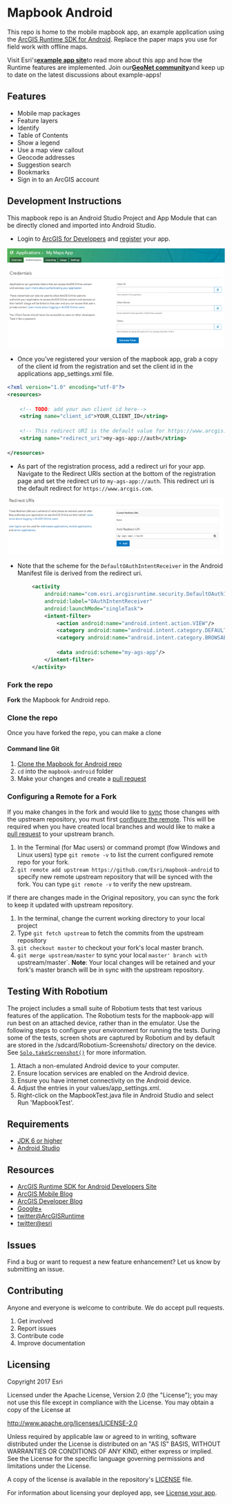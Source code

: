
# Mapbook Android
This repo is home to the mobile mapbook app, an example application using the [ArcGIS Runtime SDK for Android](https://developers.arcgis.com/android/). Replace the paper maps you use for field work with offline maps.

Visit Esri's[**example app site**](https://developers.arcgis.com/example-apps/mapbook-android/)to read more about this app and how the Runtime features are implemented.
Join our[**GeoNet community**](https://community.esri.com/groups/arcgis-example-apps)and keep up to date on the latest discussions about example-apps!

## Features
- Mobile map packages
- Feature layers
- Identify
- Table of Contents
- Show a legend
- Use a map view callout
- Geocode addresses
- Suggestion search
- Bookmarks
- Sign in to an ArcGIS account


## Development Instructions
This mapbook repo is an Android Studio Project and App Module that can be directly cloned and imported into Android Studio.

* Login to [ArcGIS for Developers](https://developers.arcgis.com/) and [register](https://developers.arcgis.com/applications/#/) your app.  

![](Register1.png)

* Once you've registered your version of the mapbook app, grab a copy of the client id from the registration and set the client id in the applications app_settings.xml file.  

```xml
<?xml version="1.0" encoding="utf-8"?>
<resources>

    <!-- TODO: add your own client id here-->
    <string name="client_id">YOUR_CLIENT_ID</string>

    <!-- This redirect URI is the default value for https://www.arcgis.com -->
    <string name="redirect_uri">my-ags-app://auth</string>

</resources>
```
* As part of the registration process, add a redirect uri for your app.  Navigate to the Redirect URIs section at the bottom of the registration page and set the redirect uri to `my-ags-app://auth`.  This redirect uri is the default redirect for `https://www.arcgis.com`.

![](Register2.png)
* Note that the scheme for the `DefaultOAuthIntentReceiver` in the Android Manifest file is derived from the redirect uri.
```xml
        <activity
            android:name="com.esri.arcgisruntime.security.DefaultOAuthIntentReceiver"
            android:label="OAuthIntentReceiver"
            android:launchMode="singleTask">
            <intent-filter>
                <action android:name="android.intent.action.VIEW"/>
                <category android:name="android.intent.category.DEFAULT"/>
                <category android:name="android.intent.category.BROWSABLE"/>

                <data android:scheme="my-ags-app"/>
            </intent-filter>
        </activity>
 ```



### Fork the repo
**Fork** the Mapbook for Android repo.

### Clone the repo
Once you have forked the repo, you can make a clone

#### Command line Git
1. [Clone the  Mapbook for Android repo](https://help.github.com/articles/fork-a-repo#step-2-clone-your-fork)
2. ```cd``` into the ```mapbook-android``` folder
3. Make your changes and create a [pull request](https://help.github.com/articles/creating-a-pull-request)

### Configuring a Remote for a Fork
If you make changes in the fork and would like to [sync](https://help.github.com/articles/syncing-a-fork/) those changes with the upstream repository, you must first [configure the remote](https://help.github.com/articles/configuring-a-remote-for-a-fork/). This will be required when you have created local branches and would like to make a [pull request](https://help.github.com/articles/creating-a-pull-request) to your upstream branch.

1. In the Terminal (for Mac users) or command prompt (fow Windows and Linux users) type ```git remote -v``` to list the current configured remote repo for your fork.
2. ```git remote add upstream https://github.com/Esri/mapbook-android``` to specify new remote upstream repository that will be synced with the fork. You can type ```git remote -v``` to verify the new upstream.

If there are changes made in the Original repository, you can sync the fork to keep it updated with upstream repository.

1. In the terminal, change the current working directory to your local project
2. Type ```git fetch upstream``` to fetch the commits from the upstream repository
3. ```git checkout master``` to checkout your fork's local master branch.
4. ```git merge upstream/master``` to sync your local `master' branch with `upstream/master`. **Note**: Your local changes will be retained and your fork's master branch will be in sync with the upstream repository.


## Testing With Robotium
The project includes a small suite of Robotium tests that test various features of the application.  The Robotium tests for the mapbook-app will run best on an attached device, rather than in the emulator.  Use the following steps to configure your environment for running the tests.  During some of the tests, screen shots are captured by Robotium and by default are stored in the /sdcard/Robotium-Screenshots/ directory on the device.  See [```Solo.takeScreenshot()```](http://recorder.robotium.com/javadoc/com/robotium/solo/Solo.html#takeScreenshot()) for more information.

1.  Attach a non-emulated Android device to your computer.
2.  Ensure location services are enabled on the Android device.
3.  Ensure you have internet connectivity on the Android device.
4.  Adjust the entries in your values/app_settings.xml.
5.  Right-click on the MapbookTest.java file in Android Studio and select Run 'MapbookTest'.

## Requirements
* [JDK 6 or higher](http://www.oracle.com/technetwork/java/javase/downloads/index.html)
* [Android Studio](http://developer.android.com/sdk/index.html)

## Resources
* [ArcGIS Runtime SDK for Android Developers Site](https://developers.arcgis.com/android/)
* [ArcGIS Mobile Blog](http://blogs.esri.com/esri/arcgis/category/mobile/)
* [ArcGIS Developer Blog](http://blogs.esri.com/esri/arcgis/category/developer/)
* [Google+](https://plus.google.com/+esri/posts)
* [twitter@ArcGISRuntime](https://twitter.com/ArcGISRuntime)
* [twitter@esri](http://twitter.com/esri)
## Issues

Find a bug or want to request a new feature enhancement? Let us know by submitting an issue.

## Contributing
Anyone and everyone is welcome to contribute. We do accept pull requests.

1. Get involved
2. Report issues
3. Contribute code
4. Improve documentation
## Licensing
Copyright 2017 Esri

Licensed under the Apache License, Version 2.0 (the "License"); you may not use this file except in compliance with the License. You may obtain a copy of the License at

http://www.apache.org/licenses/LICENSE-2.0

Unless required by applicable law or agreed to in writing, software distributed under the License is distributed on an "AS IS" BASIS, WITHOUT WARRANTIES OR CONDITIONS OF ANY KIND, either express or implied. See the License for the specific language governing permissions and limitations under the License.

A copy of the license is available in the repository's [LICENSE](LICENSE) file.

For information about licensing your deployed app, see [License your app](https://developers.arcgis.com/android/guide/license-your-app.htm).
